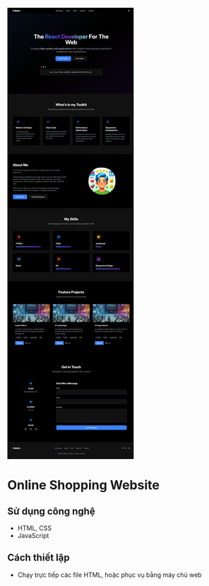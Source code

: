 ![Ảnh 1](https://github.com/pudevs/Portfolio/blob/012418c5a160c05461c31f12974e86030aa12c0e/Protfolio-Dark.png)
# Online Shopping Website

## Sử dụng công nghệ
- HTML, CSS
- JavaScript

## Cách thiết lập
- Chạy trực tiếp các file HTML, hoặc phục vụ bằng máy chủ web
